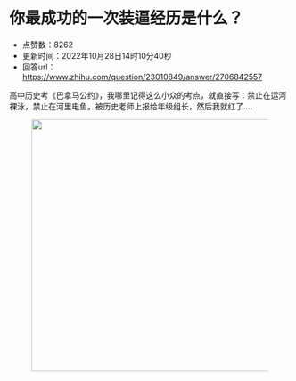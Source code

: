 # 你最成功的一次装逼经历是什么？
- 点赞数：8262
- 更新时间：2022年10月28日14时10分40秒
- 回答url：https://www.zhihu.com/question/23010849/answer/2706842557
<body>
 <p data-pid="CRhZIg7F">高中历史考《巴拿马公约》，我哪里记得这么小众的考点，就直接写：禁止在运河裸泳，禁止在河里电鱼。被历史老师上报给年级组长，然后我就红了....</p>
 <figure data-size="normal">
  <img src="https://picx.zhimg.com/50/v2-ef3461ddf9f55d8ca55dd20f2f14242e_720w.jpg?source=1940ef5c" data-caption="" data-size="normal" data-rawwidth="453" data-rawheight="426" data-original-token="v2-2e67e14ea9ef83241a21a6c9e37ef5d5" data-default-watermark-src="https://picx.zhimg.com/50/v2-9d40ad4dc3a2e529239d6fbcb44575e0_720w.jpg?source=1940ef5c" class="origin_image zh-lightbox-thumb" width="453" data-original="https://pic1.zhimg.com/v2-ef3461ddf9f55d8ca55dd20f2f14242e_r.jpg?source=1940ef5c">
 </figure>
</body>